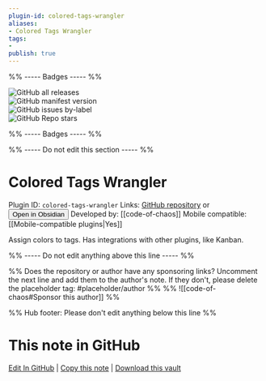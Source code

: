 ```yaml
---
plugin-id: colored-tags-wrangler
aliases:
- Colored Tags Wrangler
tags: 
- 
publish: true
---
```


%% ----- Badges ----- %%

![GitHub all releases](https://img.shields.io/github/downloads/code-of-chaos/obsidian-colored_tags_wrangler/total?color=573E7A&logo=github&style=for-the-badge)   
![GitHub manifest version](https://img.shields.io/github/manifest-json/v/code-of-chaos/obsidian-colored_tags_wrangler?color=573E7A&logo=github&style=for-the-badge)   
![GitHub issues by-label](https://img.shields.io/github/issues/code-of-chaos/obsidian-colored_tags_wrangler/help%20wanted?color=573E7A&logo=github&style=for-the-badge)   
![GitHub Repo stars](https://img.shields.io/github/stars/code-of-chaos/obsidian-colored_tags_wrangler?color=573E7A&logo=github&style=for-the-badge)

%% ----- Badges ----- %%

%% ----- Do not edit this section ----- %%

# Colored Tags Wrangler

Plugin ID: `colored-tags-wrangler`
Links: [GitHub repository](https://github.com/code-of-chaos/obsidian-colored_tags_wrangler) or [<button id=HH>Open in Obsidian</button>](obsidian://show-plugin?id=colored-tags-wrangler)
Developed by: [[code-of-chaos]]
Mobile compatible: [[Mobile-compatible plugins|Yes]]

Assign colors to tags. Has integrations with other plugins, like Kanban.

%% ----- Do not edit anything above this line ----- %% 

%% Does the repository or author have any sponsoring links? Uncomment the next line and add them to the author's note. If they don't, please delete the placeholder tag: #placeholder/author %%
%% ![[code-of-chaos#Sponsor this author]] %%

%% Hub footer: Please don't edit anything below this line %%

# This note in GitHub

<span class="git-footer">[Edit In GitHub](https://github.dev/obsidian-community/obsidian-hub/blob/main/02%20-%20Community%20Expansions/02.05%20All%20Community%20Expansions/Plugins/colored-tags-wrangler.md "git-hub-edit-note") | [Copy this note](https://raw.githubusercontent.com/obsidian-community/obsidian-hub/main/02%20-%20Community%20Expansions/02.05%20All%20Community%20Expansions/Plugins/colored-tags-wrangler.md "git-hub-copy-note") | [Download this vault](https://github.com/obsidian-community/obsidian-hub/archive/refs/heads/main.zip "git-hub-download-vault") </span>
